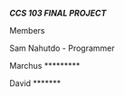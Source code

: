 ***CCS 103 FINAL PROJECT***

Members

Sam Nahutdo - Programmer

Marchus *********

David *******





